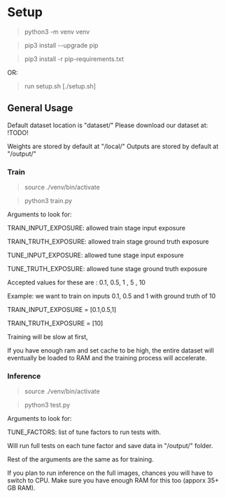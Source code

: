# Setup

> python3 -m venv venv

> pip3 install --upgrade pip

> pip3 install -r pip-requirements.txt

OR:

> run setup.sh [./setup.sh]

## General Usage

Default dataset location is "dataset/"
Please download our dataset at: !TODO!

Weights are stored by default at "/local/"
Outputs are stored by default at "/output/"

### Train


> source ./venv/bin/activate

> python3 train.py

Arguments to look for:

TRAIN_INPUT_EXPOSURE: allowed train stage input exposure

TRAIN_TRUTH_EXPOSURE: allowed train stage ground truth exposure

TUNE_INPUT_EXPOSURE: allowed tune stage input exposure

TUNE_TRUTH_EXPOSURE: allowed tune stage ground truth exposure

Accepted values for these are : 0.1, 0.5, 1 , 5 , 10

Example: we want to train on inputs 0.1, 0.5 and 1 with ground truth of 10

TRAIN_INPUT_EXPOSURE = [0.1,0.5,1]

TRAIN_TRUTH_EXPOSURE = [10]

Training will be slow at first, 

If you have enough ram and set cache to be high, the entire dataset will eventually be loaded to RAM and the training process will accelerate.


### Inference

> source ./venv/bin/activate

> python3 test.py

Arguments to look for:

TUNE_FACTORS: list of tune factors to run tests with. 

Will run full tests on each tune factor and save data in "/output/" folder.

Rest of the arguments are the same as for training.

If you plan to run inference on the full images, chances you will have to switch to CPU. 
Make sure you have enough RAM for this too (apporx 35+ GB RAM).